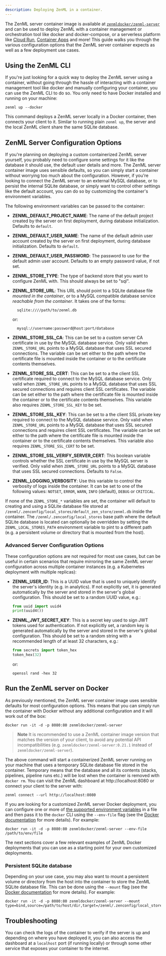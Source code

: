 ```yaml
---
description: Deploying ZenML in a container.
---
```


The ZenML server container image is available at [`zenmldocker/zenml-server`](https://hub.docker.com/r/zenmldocker/zenml/)
and can be used to deploy ZenML with a container management or orchestration
tool like docker and docker-compose, or a serverless platform like [Cloud Run](https://cloud.google.com/run),
[Container Apps](https://learn.microsoft.com/en-us/azure/container-apps/overview)
and more! This guide walks you through the various configuration options
that the ZenML server container expects as well as a few deployment use cases.

## Using the ZenML CLI

If you're just looking for a quick way to deploy the ZenML server using a
container, without going through the hassle of interacting with a container
management tool like docker and manually configuring your container, you can use
the ZenML CLI to do so. You only need to have Docker installed and running on
your machine:

```
zenml up --docker
```

This command deploys a ZenML server locally in a Docker container, then connects
your client to it. Similar to running plain `zenml up`, the server and the local
ZenML client share the same SQLite database.

## ZenML Server Configuration Options

If you're planning on deploying a custom containerized ZenML server yourself,
you probably need to configure some settings for it like the database it should
use, the default user details and more. The ZenML server container image uses
sensible defaults, so you can simply start a container without worrying too much
about the configuration. However, if you're looking to connect the ZenML server
to an external MySQL database, or to persist the internal SQLite database, or
simply want to control other settings like the default account, you can do so
by customizing the container's environment variables.

The following environment variables can be passed to the container:

- **ZENML_DEFAULT_PROJECT_NAME**:
    The name of the default project created by the server on first deployment,
    during database initialization. Defaults to `default`.
- **ZENML_DEFAULT_USER_NAME**:
    The name of the default admin user account created by the server on first
    deployment, during database initialization. Defaults to `default`.
- **ZENML_DEFAULT_USER_PASSWORD**:
    The password to use for the default admin user account. Defaults to an empty
    password value, if not set.
- **ZENML_STORE_TYPE**:
    The type of backend store that you want to configure 
    ZenML with. This should always be set to "sql".
- **ZENML_STORE_URL**:
    This URL should point to a SQLite database file _mounted in the container_,
    or to a MySQL compatible database service _reachable from the container_. It
    takes one of the forms:

        sqlite:////path/to/zenml.db
    
    or:

        mysql://username:password@host:port/database

- **ZENML_STORE_SSL_CA**:
    This can be set to a custom server CA certificate in use by the MySQL
    database service. Only valid when `ZENML_STORE_URL` points to a MySQL
    database that uses SSL secured connections. The variable can be set either
    to the path where the certificate file is mounted inside the container
    or to the certificate contents themselves.
- **ZENML_STORE_SSL_CERT**:
    This can be set to a the client SSL certificate required to connect to the
    MySQL database service. Only valid when `ZENML_STORE_URL` points to a MySQL
    database that uses SSL secured connections and requires client SSL
    certificates. The variable can be set either to the path where the
    certificate file is mounted inside the container or to the certificate
    contents themselves. This variable also requires `ZENML_STORE_SSL_KEY` to be
    set.
- **ZENML_STORE_SSL_KEY**:
    This can be set to a the client SSL private key required to connect to the
    MySQL database service. Only valid when `ZENML_STORE_URL` points to a MySQL
    database that uses SSL secured connections and requires client SSL
    certificates. The variable can be set either to the path where the
    certificate file is mounted inside the container or to the certificate
    contents themselves. This variable also requires `ZENML_STORE_SSL_CERT` to
    be set.
- **ZENML_STORE_SSL_VERIFY_SERVER_CERT**:
    This boolean variable controls whether the SSL certificate in use by the
    MySQL server is verified. Only valid when `ZENML_STORE_URL` points to a
    MySQL database that uses SSL secured connections. Defaults to `False`.
- **ZENML_LOGGING_VERBOSITY**:
    Use this variable to control the verbosity of logs inside the container.
    It can be set to one of the following values: `NOTSET`, `ERROR`, `WARN`,
    `INFO` (default), `DEBUG` or `CRITICAL`.

If none of the `ZENML_STORE_*` variables are set, the container will default to
creating and using a SQLite database file stored at `/zenml/.zenconfig/local_stores/default_zen_store/zenml.db`
inside the container. The `/zenml/.zenconfig/local_stores` base path where the
default SQLite database is located can optionally be overridden by setting the
`ZENML_LOCAL_STORES_PATH` environment variable to pint to a different path
(e.g. a persistent volume or directory that is mounted from the host).

### Advanced Server Configuration Options

These configuration options are not required for most use cases, but can be
useful in certain scenarios that require mirroring the same ZenML server
configuration across multiple container instances (e.g. a Kubernetes
deployment with multiple replicas):

- **ZENML_USER_ID**:
    This is a UUID value that is used to uniquely identify the server's
    identity (e.g. in analytics). If not explicitly set, it is generated
    automatically by the server and stored in the server's global configuration.
    This should be set to a random UUID value, e.g.:

     ```python
     from uuid import uuid4
     print(uuid4())
     ```

- **ZENML_JWT_SECRET_KEY**:
    This is a secret key used to sign JWT tokens used for authentication. If
    not explicitly set, a random key is generated automatically by the server
    and stored in the server's global configuration. This should be set to
    a random string with a recommended length of at least 32 characters, e.g.:
  
     ```python
     from secrets import token_hex
     token_hex(32)
     ```
    
    or:

     ```shell
     openssl rand -hex 32
     ```

## Run the ZenML server on Docker

As previously mentioned, the ZenML server container image uses sensible defaults
for most configuration options. This means that you can simply run the container
with Docker without any additional configuration and it will work out of the
box:

```
docker run -it -d -p 8080:80 zenmldocker/zenml-server
```

> **Note**
> It is recommended to use a ZenML container image version that matches the
> version of your client, to avoid any potential API incompatibilities (e.g.
> `zenmldocker/zenml-server:0.21.1` instead of `zenmldocker/zenml-server`).

The above command will start a containerized ZenML server running on your
machine that uses a temporary SQLite database file stored in the container.
Temporary means that the database and all its contents (stacks, pipelines,
pipeline runs etc.) will be lost when the container is removed with `docker rm`.
You can visit the ZenML dashboard at http://localhost:8080 or connect your
client to the server with:

```shell
zenml connect --url http://localhost:8080
```

If you are looking for a customized ZenML server Docker deployment, you can
configure one or more of [the supported environment variables](#zenml-server-configuration-options)
in a file and then pass it to the `docker` CLI using the `--env-file` flag (see
the [Docker documentation](https://docs.docker.com/engine/reference/commandline/run/#set-environment-variables--e---env---env-file) for more details). For example:

```shell
docker run -it -d -p 8080:80 zenmldocker/zenml-server --env-file /path/to/env/file
```

The next sections cover a few relevant examples of ZenML Docker deployments
that you can use as a starting point for your own customized deployments.

### Persistent SQLite database

Depending on your use case, you may also want to mount a persistent volume or
directory from the host into the container to store the ZenML SQLite database
file. This can be done using the `--mount` flag (see the [Docker documentation](https://docs.docker.com/storage/volumes/) for more details). For example:

```shell
docker run -it -d -p 8080:80 zenmldocker/zenml-server --mount type=bind,source=/path/to/host/dir,target=/zenml/.zenconfig/local_stores
```


## Troubleshooting


You can check the logs of the container to verify if the server is up and depending on where you have deployed it, you can also access the dashboard at a `localhost` port (if running locally) or through some other service that exposes your container to the internet. 


